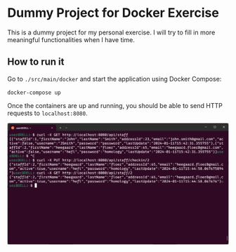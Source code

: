 # Dummy Project for Docker Exercise

This is a dummy project for my personal exercise. I will try to fill in more meaningful functionalities when I have time.



## How to run it

 Go to `./src/main/docker` and start the application using Docker Compose:

```
docker-compose up
```

Once the containers are up and running, you should be able to send HTTP requests to `localhost:8080`.

![example1](examples/example1.png)

